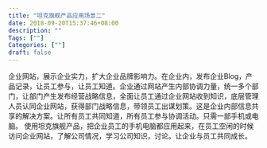 ```yaml
---
title: "坦克旗舰产品应用场景二"
date: 2018-09-20T15:37:46+08:00
description: ""
Tags: [""]
Categories: [""]
draft: false
---
```


企业网站，展示企业实力，扩大企业品牌影响力。在企业内，发布企业Blog，产品记录，让员工参与，让员工知道。企业通过网站产生内部协调力量，统一多个部门，让部门产生发布经营战略信息，全面让员工通过企业网站收到知识，底层管理人员认同企业网站，获得部门战略信息，带领员工出谋划策。这是企业内部信息共享的解决方案。让所有员工共同知道，所有员工参与协调活动。只需一部手机或电脑。
使用坦克旗舰产品，把企业员工的手机电脑都应用起来，在员工空闲的时候访问企业网站，了解公司情况，学习公司知识，讨论。让企业与员工共同成长。